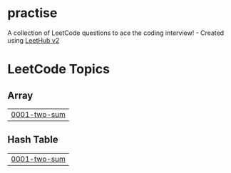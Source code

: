 # practise
A collection of LeetCode questions to ace the coding interview! - Created using [LeetHub v2](https://github.com/arunbhardwaj/LeetHub-2.0)

<!---LeetCode Topics Start-->
# LeetCode Topics
## Array
|  |
| ------- |
| [0001-two-sum](https://github.com/Tamil2005-coder/practise/tree/master/0001-two-sum) |
## Hash Table
|  |
| ------- |
| [0001-two-sum](https://github.com/Tamil2005-coder/practise/tree/master/0001-two-sum) |
<!---LeetCode Topics End-->